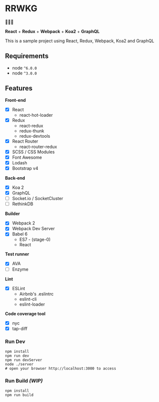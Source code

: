 RRWKG
=====

:tada::tada::tada:

__React__ + __Redux__ + __Webpack__ + __Koa2__ + __GraphQL__

This is a sample project using React, Redux, Webpack, Koa2 and GraphQL

Requirements
------------

* node `^6.0.0`
* node `^3.0.0`


Features
--------

**Front-end**
- [x] React
  - react-hot-loader
- [x] Redux
  - react-redux
  - redux-thunk
  - redux-devtools
- [x] React Router
  - react-router-redux
- [x] SCSS / CSS Modules
- [x] Font Awesome
- [x] Lodash
- [x] Bootstrap v4

**Back-end**
- [x] Koa 2
- [x] GraphQL
- [ ] Socket.io / SocketCluster
- [ ] RethinkDB

**Builder**
- [x] Webpack 2
- [x] Webpack Dev Server
- [x] Babel 6
  - ES7 - (stage-0)
  - React

**Test runner**
- [x] AVA
- [ ] Enzyme

**Lint**
- [x] ESLint
  - Airbnb's .eslintrc
  - eslint-cli
  - eslint-loader

**Code coverage tool**
- [x] nyc
- [x] tap-diff

### Run Dev

```shell
npm install
npm run dev
npm run devServer
node ./server
# open your browser http://localhost:3000 to access
```

### Run Build _(WIP)_

```shell
npm install
npm run build
```

